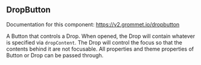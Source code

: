 ## DropButton
Documentation for this component: https://v2.grommet.io/dropbutton

A Button that controls a Drop. When opened, the Drop will contain
whatever is specified via `dropContent`. The Drop will control the focus
so that the contents behind it are not focusable. All properties and 
theme properties of Button or Drop can be passed through.